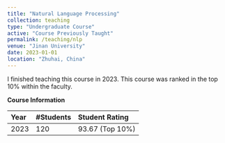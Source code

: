 ```yaml
---
title: "Natural Language Processing"
collection: teaching
type: "Undergraduate Course"
active: "Course Previously Taught"
permalink: /teaching/nlp
venue: "Jinan University"
date: 2023-01-01
location: "Zhuhai, China"
---
```


I finished teaching this course in 2023. This course was ranked in the top 10% within the faculty.

**Course Information**

| Year    | #Students | Student Rating  |
|:--------|:----------|:----------------|
| 2023    | 120       | 93.67 (Top 10%) |
